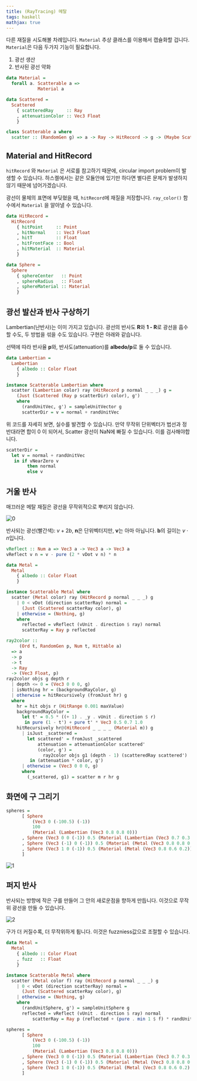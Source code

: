 ```yaml
--- 
title: (RayTracing) 메탈
tags: haskell
mathjax: true
---
```


다른 재질을 시도해볼 차례입니다. `Material` 추상 클래스를 이용해서 캡슐화할 겁니다. `Material`은 다음 두가지 기능이 필요합니다.

1. 광선 생산 
2. 반사된 광선 약화

```haskell
data Material =
  forall a. Scatterable a =>
            Material a

data Scattered =
  Scattered
    { scatteredRay     :: Ray
    , attenuationColor :: Vec3 Float
    }

class Scatterable a where
  scatter :: (RandomGen g) => a -> Ray -> HitRecord -> g -> (Maybe Scattered, g)
```

## Material and HitRecord

`hitRecord` 와 `Material` 은 서로를 참고하기 때문에, circular import problem이 발생할 수 있습니다. 하스켈에서는 같은 모듈안에 있기만 하다면 별다른 문제가 발생하지 않기 때문에 넘어가겠습니다.

광선이 물체의 표면에 부딪혔을 때, `hitRecord`에 재질을 저장합니다. `ray_color()` 함수에서 `Material` 을 알아낼 수 있습니다.

```haskell
data HitRecord =
  HitRecord
    { hitPoint     :: Point
    , hitNormal    :: Vec3 Float
    , hitT         :: Float
    , hitFrontFace :: Bool
    , hitMaterial  :: Material
    }

data Sphere =
  Sphere
    { sphereCenter   :: Point
    , sphereRadius   :: Float
    , sphereMaterial :: Material
    }
```

## 광선 발산과 반사 구상하기

Lambertian(난반사)는 이미 가지고 있습니다. 광선의 반사도 **R**와 **1 - R**로 광선을 흡수할 수도, 두 방법을 섞을 수도 있습니다. 구현은 아래와 같습니다. 

선택에 따라 반사율 **p**와, 반사도(attenuation)를 **albedo/p**로 둘 수 있습니다. 

```haskell
data Lambertian =
  Lambertian
    { albedo :: Color Float
    }

instance Scatterable Lambertian where
  scatter (Lambertian color) ray (HitRecord p normal _ _ _) g =
    (Just (Scattered (Ray p scatterDir) color), g')
    where
      (randUnitVec, g') = sampleUnitVector g
      scatterDir = v = normal + randUnitVec
```

 위 코드를 자세히 보면, 실수를 발견할 수 있습니다. 만약 무작위 단위벡터가 법선과 정반대라면 합이 0 이 되어서, Scatter 광선이 NaN에 빠질 수 있습니다. 이를 검사해야합니다. 

```haskell
scatterDir =
  let v = normal + randUnitVec
   in if vNearZero v
        then normal
        else v
```

## 거울 반사

매끄러운 메탈 재질은 광선을 무작위적으로 뿌리지 않습니다. 

![0](/assets/images/2021-06-20/c8/Untitled0.png)

반사되는 광선(빨간색): $v + 2b$, **n**은 단위벡터지만, **v**는 아마 아닙니다. **b**의 길이는 $v \cdot n$입니다. 

```haskell
vReflect :: Num a => Vec3 a -> Vec3 a -> Vec3 a
vReflect v n = v - pure (2 * vDot v n) * n
```

```haskell
data Metal =
  Metal
    { albedo :: Color Float
    }

instance Scatterable Metal where
  scatter (Metal color) ray (HitRecord p normal _ _ _) g
    | 0 < vDot (direction scatterRay) normal =
      (Just (Scattered scatterRay color), g)
    | otherwise = (Nothing, g)
    where
      reflected = vReflect (vUnit . direction $ ray) normal
      scatterRay = Ray p reflected
```

```haskell
ray2color ::
     (Ord t, RandomGen p, Num t, Hittable a)
  => a
  -> p
  -> t
  -> Ray
  -> (Vec3 Float, p)
ray2color objs g depth r
  | depth <= 0 = (Vec3 0 0 0, g)
  | isNothing hr = (backgroundRayColor, g)
  | otherwise = hitRecursively (fromJust hr) g
  where
    hr = hit objs r (HitRange 0.001 maxValue)
    backgroundRayColor =
      let t' = 0.5 * ((+ 1) . _y . vUnit . direction $ r)
       in pure (1 - t') + pure t' * Vec3 0.5 0.7 1.0
    hitRecursively hr@(HitRecord _ _ _ _ (Material m)) g
      | isJust _scattered =
        let scattered' = fromJust _scattered
            attenuation = attenuationColor scattered'
            (color, g') =
              ray2color objs g1 (depth - 1) (scatteredRay scattered')
         in (attenuation * color, g')
      | otherwise = (Vec3 0 0 0, g)
      where
        (_scattered, g1) = scatter m r hr g
```

## 화면에 구 그리기

```haskell
spheres =
      [ Sphere
          (Vec3 0 (-100.5) (-1))
          100
          (Material (Lambertian (Vec3 0.8 0.8 0)))
      , Sphere (Vec3 0 0 (-1)) 0.5 (Material (Lambertian (Vec3 0.7 0.3 0.3)))
      , Sphere (Vec3 (-1) 0 (-1)) 0.5 (Material (Metal (Vec3 0.8 0.8 0.8)))
      , Sphere (Vec3 1 0 (-1)) 0.5 (Material (Metal (Vec3 0.8 0.6 0.2)))
      ]
```

![1](/assets/images/2021-06-20/c8/Untitled1.png)

## 퍼지 반사

반사되는 방향에 작은 구를 만들어 그 안의 새로운점을 향하게 만듭니다. 이것으로 무작위 광선을 만들 수 있습니다. 

![2](/assets/images/2021-06-20/c8/Untitled2.png)

구가 더 커질수록, 더 무작위하게 튑니다. 이것은 fuzzniess값으로 조절할 수 있습니다. 

```haskell
data Metal =
  Metal
    { albedo :: Color Float
    , fuzz   :: Float
    }

instance Scatterable Metal where
  scatter (Metal color f) ray (HitRecord p normal _ _ _) g
    | 0 < vDot (direction scatterRay) normal =
      (Just (Scattered scatterRay color), g)
    | otherwise = (Nothing, g)
    where
      (randUnitSphere, g') = sampleUnitSphere g
      reflected = vReflect (vUnit . direction $ ray) normal
	      scatterRay = Ray p (reflected + (pure . min 1 $ f) * randUnitSphere)
```

```haskell
spheres =
      [ Sphere
          (Vec3 0 (-100.5) (-1))
          100
          (Material (Lambertian (Vec3 0.8 0.8 0)))
      , Sphere (Vec3 0 0 (-1)) 0.5 (Material (Lambertian (Vec3 0.7 0.3 0.3)))
      , Sphere (Vec3 (-1) 0 (-1)) 0.5 (Material (Metal (Vec3 0.8 0.8 0.8) 0.3))
      , Sphere (Vec3 1 0 (-1)) 0.5 (Material (Metal (Vec3 0.8 0.6 0.2) 1.0))
      ]
```
